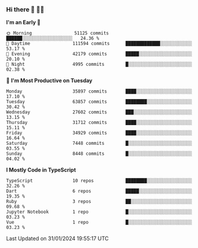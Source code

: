 ### Hi there 👋 🧑‍💻



<!--START_SECTION:waka-->
**I'm an Early 🐤** 

```text
🌞 Morning                51125 commits       ██████░░░░░░░░░░░░░░░░░░░   24.36 % 
🌆 Daytime                111594 commits      █████████████░░░░░░░░░░░░   53.17 % 
🌃 Evening                42179 commits       █████░░░░░░░░░░░░░░░░░░░░   20.10 % 
🌙 Night                  4995 commits        █░░░░░░░░░░░░░░░░░░░░░░░░   02.38 % 
```
📅 **I'm Most Productive on Tuesday** 

```text
Monday                   35897 commits       ████░░░░░░░░░░░░░░░░░░░░░   17.10 % 
Tuesday                  63857 commits       ████████░░░░░░░░░░░░░░░░░   30.42 % 
Wednesday                27602 commits       ███░░░░░░░░░░░░░░░░░░░░░░   13.15 % 
Thursday                 31712 commits       ████░░░░░░░░░░░░░░░░░░░░░   15.11 % 
Friday                   34929 commits       ████░░░░░░░░░░░░░░░░░░░░░   16.64 % 
Saturday                 7448 commits        █░░░░░░░░░░░░░░░░░░░░░░░░   03.55 % 
Sunday                   8448 commits        █░░░░░░░░░░░░░░░░░░░░░░░░   04.02 % 
```


**I Mostly Code in TypeScript** 

```text
TypeScript               10 repos            ████████░░░░░░░░░░░░░░░░░   32.26 % 
Dart                     6 repos             █████░░░░░░░░░░░░░░░░░░░░   19.35 % 
Ruby                     3 repos             ██░░░░░░░░░░░░░░░░░░░░░░░   09.68 % 
Jupyter Notebook         1 repo              █░░░░░░░░░░░░░░░░░░░░░░░░   03.23 % 
Vue                      1 repo              █░░░░░░░░░░░░░░░░░░░░░░░░   03.23 % 
```




 Last Updated on 31/01/2024 19:55:17 UTC
<!--END_SECTION:waka-->


